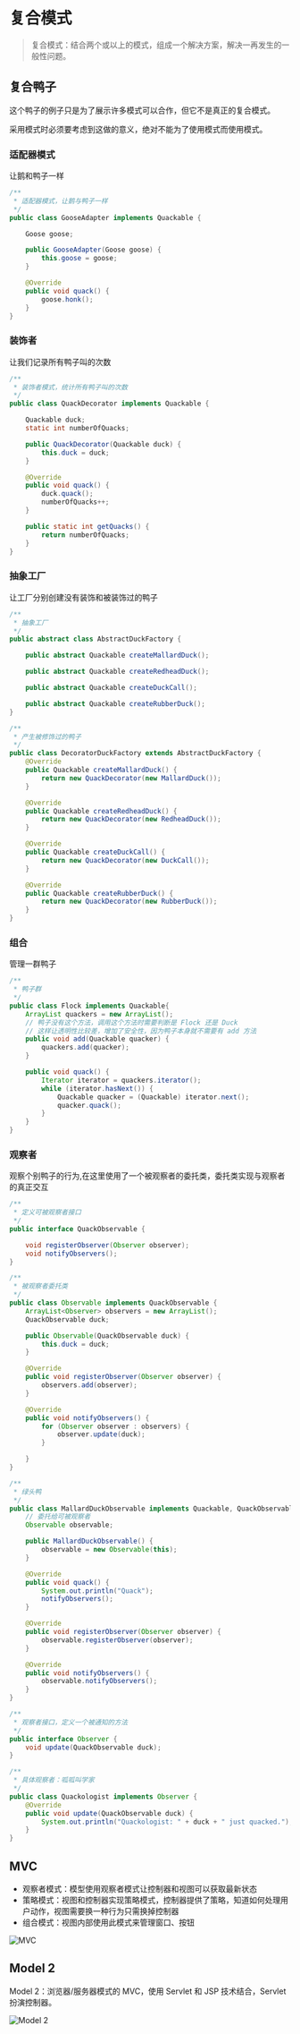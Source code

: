 # 复合模式

>复合模式：结合两个或以上的模式，组成一个解决方案，解决一再发生的一般性问题。


## 复合鸭子

这个鸭子的例子只是为了展示许多模式可以合作，但它不是真正的复合模式。

采用模式时必须要考虑到这做的意义，绝对不能为了使用模式而使用模式。

### 适配器模式

让鹅和鸭子一样

```java
/**
 * 适配器模式，让鹅与鸭子一样
 */
public class GooseAdapter implements Quackable {

    Goose goose;

    public GooseAdapter(Goose goose) {
        this.goose = goose;
    }

    @Override
    public void quack() {
        goose.honk();
    }
}
```

### 装饰者

让我们记录所有鸭子叫的次数

```java
/**
 * 装饰者模式，统计所有鸭子叫的次数
 */
public class QuackDecorator implements Quackable {

    Quackable duck;
    static int numberOfQuacks;

    public QuackDecorator(Quackable duck) {
        this.duck = duck;
    }

    @Override
    public void quack() {
        duck.quack();
        numberOfQuacks++;
    }

    public static int getQuacks() {
        return numberOfQuacks;
    }
}

```

### 抽象工厂

让工厂分别创建没有装饰和被装饰过的鸭子

```java
/**
 * 抽象工厂
 */
public abstract class AbstractDuckFactory {

    public abstract Quackable createMallardDuck();

    public abstract Quackable createRedheadDuck();

    public abstract Quackable createDuckCall();

    public abstract Quackable createRubberDuck();
}

```

```java
/**
 * 产生被修饰过的鸭子
 */
public class DecoratorDuckFactory extends AbstractDuckFactory {
    @Override
    public Quackable createMallardDuck() {
        return new QuackDecorator(new MallardDuck());
    }

    @Override
    public Quackable createRedheadDuck() {
        return new QuackDecorator(new RedheadDuck());
    }

    @Override
    public Quackable createDuckCall() {
        return new QuackDecorator(new DuckCall());
    }

    @Override
    public Quackable createRubberDuck() {
        return new QuackDecorator(new RubberDuck());
    }
}
```

### 组合

管理一群鸭子

```java
/**
 * 鸭子群
 */
public class Flock implements Quackable{
    ArrayList quackers = new ArrayList();
    // 鸭子没有这个方法，调用这个方法时需要判断是 Flock 还是 Duck 
    // 这样让透明性比较差，增加了安全性，因为鸭子本身就不需要有 add 方法
    public void add(Quackable quacker) {
        quackers.add(quacker);
    }

    public void quack() {
        Iterator iterator = quackers.iterator();
        while (iterator.hasNext()) {
            Quackable quacker = (Quackable) iterator.next();
            quacker.quack();
        }
    }
}
```

### 观察者

观察个别鸭子的行为,在这里使用了一个被观察者的委托类，委托类实现与观察者的真正交互

```java
/**
 * 定义可被观察者接口
 */
public interface QuackObservable {

    void registerObserver(Observer observer);
    void notifyObservers();
}
```

```java
/**
 * 被观察者委托类
 */
public class Observable implements QuackObservable {
    ArrayList<Observer> observers = new ArrayList();
    QuackObservable duck;

    public Observable(QuackObservable duck) {
        this.duck = duck;
    }

    @Override
    public void registerObserver(Observer observer) {
        observers.add(observer);
    }

    @Override
    public void notifyObservers() {
        for (Observer observer : observers) {
            observer.update(duck);
        }

    }
}

```

```java
/**
 * 绿头鸭
 */
public class MallardDuckObservable implements Quackable, QuackObservable {
    // 委托给可被观察者
    Observable observable;

    public MallardDuckObservable() {
        observable = new Observable(this);
    }

    @Override
    public void quack() {
        System.out.println("Quack");
        notifyObservers();
    }

    @Override
    public void registerObserver(Observer observer) {
        observable.registerObserver(observer);
    }

    @Override
    public void notifyObservers() {
        observable.notifyObservers();
    }
}
```

```java
/**
 * 观察者接口，定义一个被通知的方法
 */
public interface Observer {
    void update(QuackObservable duck);
}

```

```java
/**
 * 具体观察者：呱呱叫学家
 */
public class Quackologist implements Observer {
    @Override
    public void update(QuackObservable duck) {
        System.out.println("Quackologist: " + duck + " just quacked.");
    }
}
```

## MVC

- 观察者模式：模型使用观察者模式让控制器和视图可以获取最新状态
- 策略模式：视图和控制器实现策略模式，控制器提供了策略，知道如何处理用户动作，视图需要换一种行为只需换掉控制器
- 组合模式：视图内部使用此模式来管理窗口、按钮

![MVC](https://note.youdao.com/yws/public/resource/fb63e88819e0de2bc8a59f7f002e0843/xmlnote/E2391FEBBA23441C9AB401CE0893A323/16503)

## Model 2

Model 2：浏览器/服务器模式的 MVC，使用 Servlet 和 JSP 技术结合，Servlet 扮演控制器。

![Model 2](https://note.youdao.com/yws/public/resource/fb63e88819e0de2bc8a59f7f002e0843/xmlnote/1AA7CCEF720D42058EC8B23A20C81069/16500)
